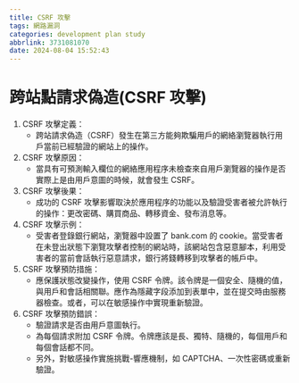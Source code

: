```yaml
---
title: CSRF 攻擊
tags: 網路漏洞
categories: development plan study
abbrlink: 3731081070
date: 2024-08-04 15:52:43
---
```

# 跨站點請求偽造(CSRF 攻擊)
1. CSRF 攻擊定義：
	- 跨站請求偽造（CSRF）發生在第三方能夠欺騙用戶的網絡瀏覽器執行用戶當前已經驗證的網站上的操作。
2. CSRF 攻擊原因：
	- 當具有可預測輸入欄位的網絡應用程序未檢查來自用戶瀏覽器的操作是否實際上是由用戶意圖的時候，就會發生 CSRF。
3. CSRF 攻擊後果：
	- 成功的 CSRF 攻擊影響取決於應用程序的功能以及驗證受害者被允許執行的操作：更改密碼、購買商品、轉移資金、發布消息等。
4. CSRF 攻擊示例：
	- 受害者登錄銀行網站，瀏覽器中設置了 bank.com 的 cookie。當受害者在未登出狀態下瀏覽攻擊者控制的網站時，該網站包含惡意腳本，利用受害者的當前會話執行惡意請求，銀行將錢轉移到攻擊者的帳戶中。
5. CSRF 攻擊預防措施：
	- 應保護狀態改變操作，使用 CSRF 令牌。該令牌是一個安全、隨機的值，與用戶和會話相關聯。應作為隱藏字段添加到表單中，並在提交時由服務器檢查。或者，可以在敏感操作中實現重新驗證。
6. CSRF 攻擊預防錯誤：
	- 驗證請求是否由用戶意圖執行。
	- 為每個請求附加 CSRF 令牌。令牌應該是長、獨特、隨機的，每個用戶和每個會話都不同。
	- 另外，對敏感操作實施挑戰-響應機制，如 CAPTCHA、一次性密碼或重新驗證。
